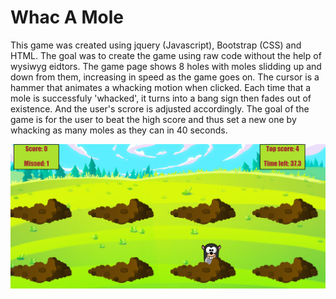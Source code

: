 # Whac A Mole

This game was created using jquery (Javascript), Bootstrap (CSS) and HTML. The goal was to create the game using raw code without the help of wysiwyg eidtors. The game page shows 8 holes with moles slidding up and down from them, increasing in speed as the game goes on. The cursor is a hammer that animates a whacking motion when clicked. Each time that a mole is successfuly 'whacked', it turns into a bang sign then fades out of existence. And the user's scrore is adjusted accordingly. The goal of the game is for the user to beat the high score and thus set a new one by whacking as many moles as they can in 40 seconds. 

![Alt text](/images/WhacAMoleCapture.PNG?raw=true "Title")
